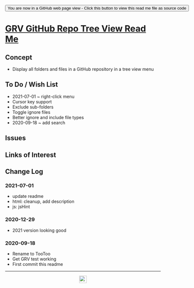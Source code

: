 <span style=display:none; >[You are now in a GitHub source code view - click this link to view Read Me file as a web page]( https://pushme-pullyou.github.io/tootoo-2020/lib/grv-github-repo-tree-view/readme.html "View file as a web page." ) </span>

<div><input type=button onclick=window.top.location.href="https://github.com/pushme-pullyou/tootoo-2020/tree/master/lib/grv-github-repo-tree-view/";
value='You are now in a GitHub web page view - Click this button to view this read me file as source code' ></div>


# [GRV GitHub Repo Tree View Read Me]( https://pushme-pullyou.github.io/tootoo-2020/lib/grv-github-repo-tree-view/readme.html )

<!--@@@
<div style=height:300px;overflow:hidden;width:100%;resize:both; ><iframe src=https:/pushme-pullyou.github.io/tootoo-2020/lib/grv-github-repo-tree-view/ height=100% width=100% ></iframe></div>
_GRV GitHub Repo Tree View_

### Full Screen: [GRV GitHub Repo Tree View]( https://pushme-pullyou.github.io/tootoo-2020/lib/grv-github-repo-tree-view/ )
@@@-->


## Concept

* Display all folders and files in a GitHub repository in a tree view menu


## To Do / Wish List

* 2021-07-01 ~ right-click menu
* Cursor key support
* Exclude sub-folders
* Toggle ignore files
* Better ignore and include file types
* 2020-09-18 ~ add search

## Issues


## Links of Interest


## Change Log

### 2021-07-01

* update readme
* html: cleanup, add description
* js: jsHint

### 2020-12-29

* 2021 version looking good

### 2020-09-18

* Rename to TooToo
* Get GRV test working
* First commit this readme


***

<center title="hello! Click me to go up to the top" ><a href=javascript:window.scrollTo(0,0); style=text-decoration:none; > <img width=24 src="https://ladybug.tools/artwork/icons_bugs/ico/spider.ico" > </a></center>

